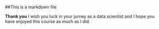 ##This is a markdown file

**Thank you**
 I wish you luck in your jurney as a data scientist and I hope you have enjoyed this course as much as I did.